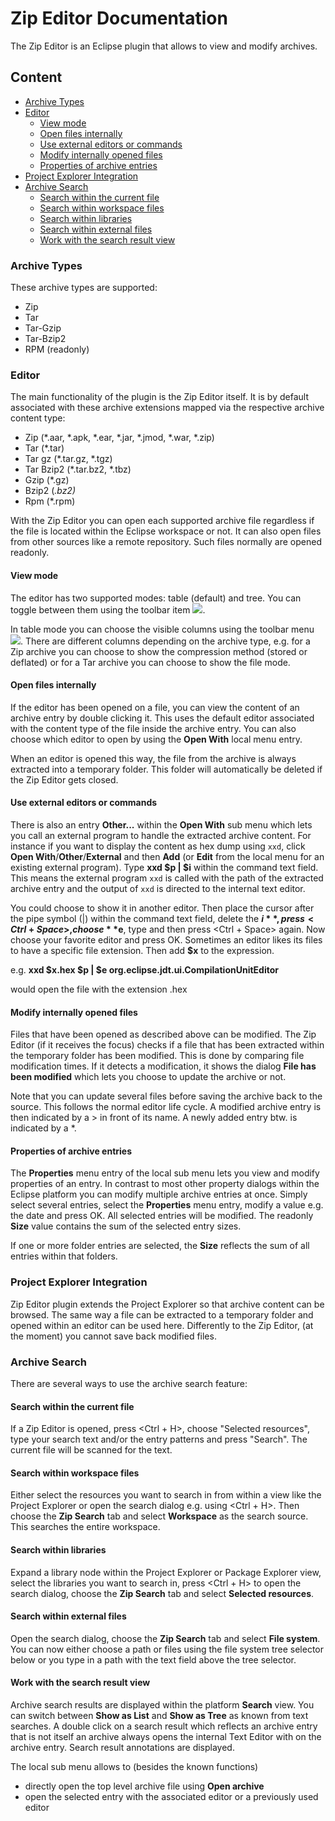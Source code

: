 # Zip Editor Documentation
The Zip Editor is an Eclipse plugin that allows to view and modify archives.

## Content
* [Archive Types](#archive-types)
* [Editor](#editor)
    * [View mode](#view-mode)
    * [Open files internally](#open-files-internally)
    * [Use external editors or commands](#use-external-editors-or-commands)
    * [Modify internally opened files](#modify-internally-opened-files)
    * [Properties of archive entries](#properties-of-archive-entries)
* [Project Explorer Integration](#project-explorer-integration)
* [Archive Search](#archive-search)
    * [Search within the current file](#search-within-the-current-file)
    * [Search within workspace files](#search-within-workspace-files)
    * [Search within libraries](#search-within-libraries)
    * [Search within external files](#search-within-external-files)
    * [Work with the search result view](#work-with-the-search-result-view)

### Archive Types
These archive types are supported:

* Zip
* Tar
* Tar-Gzip
* Tar-Bzip2
* RPM (readonly)

### Editor
The main functionality of the plugin is the Zip Editor itself. It is by default associated with these archive extensions mapped via the respective archive content type:
* Zip (*.aar, *.apk, *.ear, *.jar, *.jmod, *.war, *.zip)
* Tar (*.tar)
* Tar gz (*.tar.gz, *.tgz)
* Tar Bzip2 (*.tar.bz2, *.tbz)
* Gzip (*.gz)
* Bzip2 (*.bz2)*
* Rpm (*.rpm)

With the Zip Editor you can open each supported archive file regardless if the file is located within the Eclipse workspace or not. It can also open files from other sources like a remote repository. Such files normally are opened readonly.

#### View mode
The editor has two supported modes: table (default) and tree. You can toggle between them using the toolbar item ![](https://sourceforge.net/p/zipeditor/zipeditor/ci/master/tree/ZipEditor/icons/togglemode.gif?format=raw).

In table mode you can choose the visible columns using the toolbar menu ![](https://sourceforge.net/p/zipeditor/zipeditor/ci/master/tree/ZipEditor/icons/arrow_down.gif?format=raw). There are different columns depending on the archive type, e.g. for a Zip archive you can choose to show the compression method (stored or deflated) or for a Tar archive you can choose to show the file mode.

#### Open files internally
If the editor has been opened on a file, you can view the content of an archive entry by double clicking it. This uses the default editor associated with the content type of the file inside the archive entry. You can also choose which editor to open by using the **Open With** local menu entry.

When an editor is opened this way, the file from the archive is always extracted into a temporary folder. This folder will automatically be deleted if the Zip Editor gets closed.

#### Use external editors or commands
There is also an entry **Other...** within the **Open With** sub menu which lets you call an external program to handle the extracted archive content. For instance if you want to display the content as hex dump using `xxd`, click **Open With**/**Other**/**External** and then **Add** (or **Edit** from the local menu for an existing external program). Type **xxd $p | $i** within the command text field. This means the external program `xxd` is called with the path of the extracted archive entry and the output of `xxd` is directed to the internal text editor.

You could choose to show it in another editor. Then place the cursor after the pipe symbol (|) within the command text field, delete the **$i**, press <Ctrl + Space>, choose **$e**, type <Space> and then press <Ctrl + Space> again. Now choose your favorite editor and press OK.
Sometimes an editor likes its files to have a specific file extension. Then add **$x<extension>** to the expression.

e.g. **xxd $x.hex $p | $e org.eclipse.jdt.ui.CompilationUnitEditor**

would open the file with the extension .hex

#### Modify internally opened files
Files that have been opened as described above can be modified. The Zip Editor (if it receives the focus) checks if a file that has been extracted within the temporary folder has been modified. This is done by comparing file modification times. If it detects a modification, it shows the dialog **File has been modified** which lets you choose to update the archive or not.
  
Note that you can update several files before saving the archive back to the source. This follows the normal editor life cycle. A modified archive entry is then indicated by a > in front of its name. A newly added entry btw. is indicated by a *.

#### Properties of archive entries
The **Properties** menu entry of the local sub menu lets you view and modify properties of an entry. In contrast to most other property dialogs within the Eclipse platform you can modify multiple archive entries at once. Simply select several entries, select the **Properties** menu entry, modify a value e.g. the date and press OK. All selected entries will be modified. The readonly **Size** value contains the sum of the selected entry sizes.

If one or more folder entries are selected, the **Size** reflects the sum of all entries within that folders.

### Project Explorer Integration
Zip Editor plugin extends the Project Explorer so that archive content can be browsed. The same way a file can be extracted to a temporary folder and opened within an editor can be used here. Differently to the Zip Editor, (at the moment) you cannot save back modified files.

### Archive Search
There are several ways to use the archive search feature:
#### Search within the current file
If a Zip Editor is opened, press <Ctrl + H>, choose "Selected resources", type your search text and/or the entry patterns and press "Search". The current file will be scanned for the text.
#### Search within workspace files
Either select the resources you want to search in from within a view like the Project Explorer or open the  search dialog e.g. using <Ctrl + H>. Then choose the **Zip Search** tab and select **Workspace** as the search source. This searches the entire workspace.
#### Search within libraries
Expand a library node within the Project Explorer or Package Explorer view, select the libraries you want to search in, press <Ctrl + H> to open the search dialog, choose the **Zip Search** tab and select **Selected resources**. 
#### Search within external files
Open the search dialog, choose the **Zip Search** tab and select **File system**. You can now either choose a path or files using the file system tree selector below or you type in a path with the text field above the tree selector.
#### Work with the search result view
Archive search results are displayed within the platform **Search** view. You can switch between **Show as List** and **Show as Tree** as known from text searches.
A double click on a search result which reflects an archive entry that is not itself an archive always opens the internal Text Editor with on the archive entry. Search result annotations are displayed.

The local sub menu allows to (besides the known functions)
* directly open the top level archive file using **Open archive**
* open the selected entry with the associated editor or a previously used editor
